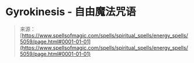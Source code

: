<!--yml

category: 未分类

date: 2024-06-12 18:39:03

-->

# Gyrokinesis - 自由魔法咒语

> 来源：[https://www.spellsofmagic.com/spells/spiritual_spells/energy_spells/5059/page.html#0001-01-01](https://www.spellsofmagic.com/spells/spiritual_spells/energy_spells/5059/page.html#0001-01-01)
